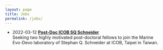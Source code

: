 ```yaml
---
layout: page
title: Jobs
permalink: /jobs/
---
```


- 2022-03-12 [**Post-Doc ICOB SQ Schneider**](/jobs/Post-Doc_ICOB__SQSchneider) <br>
Seeking two highly motivated post-doctoral fellows to join the Marine Evo-Devo laboratory of Stephan Q. Schneider at ICOB, Taipei in Taiwan. 
